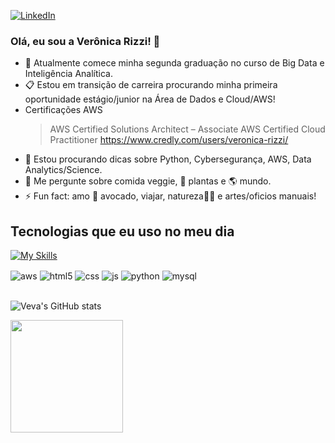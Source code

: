[![LinkedIn](https://img.shields.io/badge/LinkedIn-0077B5?style=for-the-badge&logo=linkedin&logoColor=white)](https://www.linkedin.com/in/veronica-rizzi/)

### Olá, eu sou a Verônica Rizzi! 👋

- 🔭 Atualmente comece minha segunda graduação no curso de Big Data e Inteligência Analítica.
- 📋 Estou em transição de carreira procurando minha primeira oportunidade estágio/junior na Área de Dados e Cloud/AWS!
- Certificações AWS 
  > AWS Certified Solutions Architect – Associate
  > AWS Certified Cloud Practitioner
https://www.credly.com/users/veronica-rizzi/
- 🥰 Estou procurando dicas sobre Python, Cybersegurança, AWS, Data Analytics/Science.
- 💬 Me pergunte sobre comida veggie, 🌿 plantas e 🌎 mundo.
- ⚡ Fun fact: amo 🥑 avocado, viajar, natureza🌱💓 e artes/oficios manuais!

## Tecnologias que eu uso no meu dia

[![My Skills](https://skillicons.dev/icons?i=aws,html,css,py,pycharm,mysql,vscode,figma,notion)](https://skillicons.dev)
  <div>
     <div style="display: inline_block">
  <img align="center" alt="aws" src="https://img.shields.io/badge/Amazon_AWS-FF9900?style=for-the-badge&logo=amazonaws&logoColor=white" />
  <img align="center" alt="html5" src="https://img.shields.io/badge/HTML5-E34F26?style=for-the-badge&logo=html5&logoColor=white" />
  <img align="center" alt="css" src="https://img.shields.io/badge/CSS3-1572B6?style=for-the-badge&logo=css3&logoColor=white" />
  <img align="center" alt="js" src="https://img.shields.io/badge/JavaScript-F7DF1E?style=for-the-badge&logo=javascript&logoColor=black" />
  <img align="center" alt="python" src="https://img.shields.io/badge/Python-3776AB?style=for-the-badge&logo=python&logoColor=white" />
  <img align="center" alt="mysql" src="https://img.shields.io/badge/MySQL-00000F?style=for-the-badge&logo=mysql&logoColor=white" />
  <img align="center" alt="" src="https://img.shields.io/badge/Visual_Studio-5C2D91?style=for-the-badge&logo=visual%20studio&logoColor=white" />
         
  </div>
</br>

![Veva's GitHub stats](https://github-readme-stats.vercel.app/api?username=vevarizzi&show_icons=true&theme=dracula&count_private=true)
  
 <div>
  <a href="https://github.com/VevaRizzi">
  <img height="180em" src="https://github-readme-stats.vercel.app/api/top-langs/?username=vevarizzi&layout=compact&langs_count=7&theme=dracula"/>
</div>
  
  ##
